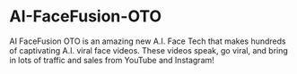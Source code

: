 # AI-FaceFusion-OTO
AI FaceFusion OTO is an amazing new A.I. Face Tech that makes hundreds of captivating A.I. viral face videos. These videos speak, go viral, and bring in lots of traffic and sales from YouTube and Instagram!
